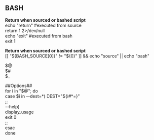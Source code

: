 BASH
----
**Return when sourced or bashed script**  
echo "return" #executed from source  
return 1 2>/dev/null  
echo "exit" #executed from bash  
exit 1  

**Return when sourced or bashed script**  
[[ "${BASH_SOURCE[0]}" != "${0}" ]] && echo "source" || echo "bash"  

$@  
$#  
$_  

##Options##  
for i in "$@"; do  
  case $i in  
    --dest=*)  
      DEST="${i#*=}"  
    ;;  
    --help)  
      display_usage  
      exit 0  
    ;;  
  esac  
done  

